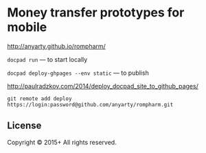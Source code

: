 # Money transfer prototypes for mobile

http://anyarty.github.io/rompharm/

`docpad run` — to start locally

`docpad deploy-ghpages --env static` — to publish



http://paulradzkov.com/2014/deploy_docpad_site_to_github_pages/

`git remote add deploy https://login:password@github.com/anyarty/rompharm.git‍` 

## License
Copyright &copy; 2015+ All rights reserved.
